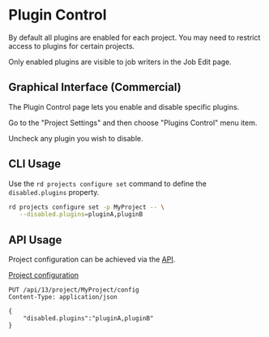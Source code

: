 # Plugin Control

By default all plugins are enabled for each project.
You may need to restrict access to plugins for certain projects.

Only enabled plugins are visible to job writers in the Job Edit page.

## Graphical Interface (Commercial)

The Plugin Control page lets you enable and disable specific plugins.

Go to the "Project Settings" and then choose "Plugins Control" menu item.

Uncheck any plugin you wish to disable.

## CLI Usage

Use the `rd projects configure set` command to define the `disabled.plugins` property.

```bash
rd projects configure set -p MyProject -- \
   --disabled.plugins=pluginA,pluginB
```

## API Usage

Project configuration can be achieved via the [API](/api/index.md).

[Project configuration](/api/index.md#project-configuration)

    PUT /api/13/project/MyProject/config
    Content-Type: application/json

    {
        "disabled.plugins":"pluginA,pluginB"
    }
